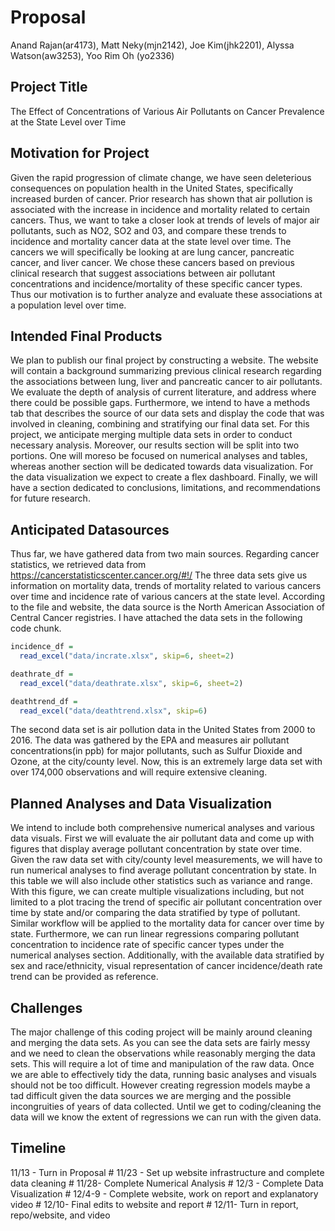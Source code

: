 Proposal
================
Anand Rajan(ar4173), Matt Neky(mjn2142), Joe Kim(jhk2201), Alyssa
Watson(aw3253), Yoo Rim Oh (yo2336)

## Project Title

The Effect of Concentrations of Various Air Pollutants on Cancer
Prevalence at the State Level over Time

## Motivation for Project

Given the rapid progression of climate change, we have seen deleterious
consequences on population health in the United States, specifically
increased burden of cancer. Prior research has shown that air pollution
is associated with the increase in incidence and mortality related to
certain cancers. Thus, we want to take a closer look at trends of levels
of major air pollutants, such as NO2, SO2 and 03, and compare these
trends to incidence and mortality cancer data at the state level over
time. The cancers we will specifically be looking at are lung cancer,
pancreatic cancer, and liver cancer. We chose these cancers based on
previous clinical research that suggest associations between air
pollutant concentrations and incidence/mortality of these specific
cancer types. Thus our motivation is to further analyze and evaluate
these associations at a population level over time.

## Intended Final Products

We plan to publish our final project by constructing a website. The
website will contain a background summarizing previous clinical research
regarding the associations between lung, liver and pancreatic cancer to
air pollutants. We evaluate the depth of analysis of current literature,
and address where there could be possible gaps. Furthermore, we intend
to have a methods tab that describes the source of our data sets and
display the code that was involved in cleaning, combining and
stratifying our final data set. For this project, we anticipate merging
multiple data sets in order to conduct necessary analysis. Moreover, our
results section will be split into two portions. One will moreso be
focused on numerical analyses and tables, whereas another section will
be dedicated towards data visualization. For the data visualization we
expect to create a flex dashboard. Finally, we will have a section
dedicated to conclusions, limitations, and recommendations for future
research.

## Anticipated Datasources

Thus far, we have gathered data from two main sources. Regarding cancer
statistics, we retrieved data from
<https://cancerstatisticscenter.cancer.org/#!/> The three data sets give
us information on mortality data, trends of mortality related to various
cancers over time and incidence rate of various cancers at the state
level. According to the file and website, the data source is the North
American Association of Central Cancer registries. I have attached the
data sets in the following code chunk.

``` r
incidence_df = 
  read_excel("data/incrate.xlsx", skip=6, sheet=2)

deathrate_df = 
  read_excel("data/deathrate.xlsx", skip=6, sheet=2)

deathtrend_df = 
  read_excel("data/deathtrend.xlsx", skip=6)
```

The second data set is air pollution data in the United States from 2000
to 2016. The data was gathered by the EPA and measures air pollutant
concentrations(in ppb) for major pollutants, such as Sulfur Dioxide and
Ozone, at the city/county level. Now, this is an extremely large data
set with over 174,000 observations and will require extensive cleaning.

## Planned Analyses and Data Visualization

We intend to include both comprehensive numerical analyses and various
data visuals. First we will evaluate the air pollutant data and come up
with figures that display average pollutant concentration by state over
time. Given the raw data set with city/county level measurements, we
will have to run numerical analyses to find average pollutant
concentration by state. In this table we will also include other
statistics such as variance and range. With this figure, we can create
multiple visualizations including, but not limited to a plot tracing the
trend of specific air pollutant concentration over time by state and/or
comparing the data stratified by type of pollutant. Similar workflow
will be applied to the mortality data for cancer over time by state.
Furthermore, we can run linear regressions comparing pollutant
concentration to incidence rate of specific cancer types under the
numerical analyses section. Additionally, with the available data
stratified by sex and race/ethnicity, visual representation of cancer
incidence/death rate trend can be provided as reference.

## Challenges

The major challenge of this coding project will be mainly around
cleaning and merging the data sets. As you can see the data sets are
fairly messy and we need to clean the observations while reasonably
merging the data sets. This will require a lot of time and manipulation
of the raw data. Once we are able to effectively tidy the data, running
basic analyses and visuals should not be too difficult. However creating
regression models maybe a tad difficult given the data sources we are
merging and the possible incongruities of years of data collected. Until
we get to coding/cleaning the data will we know the extent of
regressions we can run with the given data.

## Timeline

11/13 - Turn in Proposal \# 11/23 - Set up website infrastructure and
complete data cleaning \# 11/28- Complete Numerical Analysis \# 12/3 -
Complete Data Visualization \# 12/4-9 - Complete website, work on report
and explanatory video \# 12/10- Final edits to website and report \#
12/11- Turn in report, repo/website, and video
